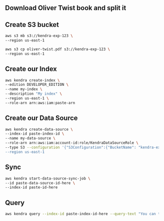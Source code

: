 ## Download Oliver Twist book and split it

## Create S3 bucket

```sh
aws s3 mb s3://kendra-exp-123 \
--region us-east-1

aws s3 cp oliver-twist.pdf s3://kendra-exp-123 \
--region us-east-1
```

## Create our Index

```sh
aws kendra create-index \
--edition DEVELOPER_EDITION \
--name my-index \
--description "My index" \
--region us-east-1 \
--role-arn arn:aws:iam:paste-arn
```

## Create our Data Source

```sh
aws kendra create-data-source \
--index-id paste-index-id \
--name my-data-source \
--role-arn arn:aws:iam:account-id:role/KendraDataSourceRole \
--type S3 --configuration '{"S3Configuration":{"BucketName": "kendra-exp-123"}} \
--region us-east-1
```

## Sync

```sh
aws kendra start-data-source-sync-job \
--id paste-data-source-id-here \
--index-id paste-id-here
```

## Query

```sh
aws kendra query --index-id paste-index-id-here --query-text "You can talk as you eat, can't you?" --region us-east-1
```
